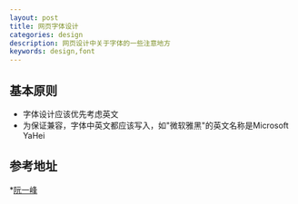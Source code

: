 ```yaml
---
layout: post
title: 网页字体设计
categories: design
description: 网页设计中关于字体的一些注意地方
keywords: design,font
---
```


## 基本原则
* 字体设计应该优先考虑英文
* 为保证兼容，字体中英文都应该写入，如"微软雅黑"的英文名称是Microsoft YaHei

## 参考地址
*[阮一峰]( http://www.ruanyifeng.com/blog/2014/07/chinese_fonts.html)